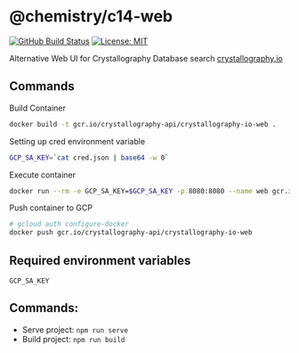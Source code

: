 # @chemistry/c14-web
[![GitHub Build Status](https://github.com/chemistry/c14-web/workflows/CI/badge.svg)](https://github.com/chemistry/c14-web/actions?query=workflow%3ACI)
[![License: MIT](https://img.shields.io/badge/License-MIT-gren.svg)](https://opensource.org/licenses/MIT)

Alternative Web UI for Crystallography Database search [crystallography.io](https://crystallography.io/)

## Commands
Build Container
```bash
docker build -t gcr.io/crystallography-api/crystallography-io-web .
```

Setting up cred environment variable
```bash
GCP_SA_KEY=`cat cred.json | base64 -w 0`
```

Execute container
```bash
docker run --rm -e GCP_SA_KEY=$GCP_SA_KEY -p 8080:8080 --name web gcr.io/crystallography-api/crystallography-io-web
```

Push container to GCP
```bash
# gcloud auth configure-docker
docker push gcr.io/crystallography-api/crystallography-io-web
```
## Required environment variables
    GCP_SA_KEY

## Commands:
  * Serve project: `npm run serve`
  * Build project: `npm run build`
